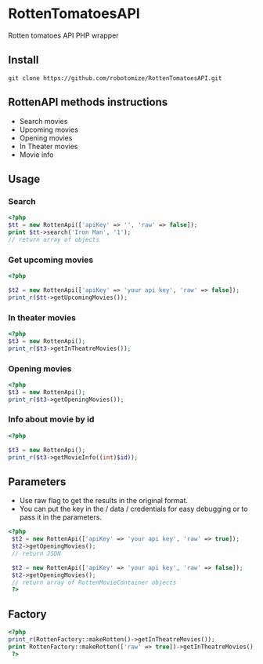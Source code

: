 # RottenTomatoesAPI

Rotten tomatoes API PHP wrapper

## Install

`git clone https://github.com/robotomize/RottenTomatoesAPI.git`

## RottenAPI methods instructions

* Search movies
* Upcoming movies
* Opening movies
* In Theater movies
* Movie info

## Usage

### Search
```php
<?php
$tt = new RottenApi(['apiKey' => '', 'raw' => false]);
print $tt->search('Iron Man', '1');
// return array of objects
```

### Get upcoming movies
```php
<?php

$t2 = new RottenApi(['apiKey' => 'your api key', 'raw' => false]);
print_r($tt->getUpcomingMovies());
```

### In theater movies

```php
<?php
$t3 = new RottenApi();
print_r($t3->getInTheatreMovies());
```

### Opening movies
```php
<?php
$t3 = new RottenApi();
print_r($t3->getOpeningMovies());
```

### Info about movie by id
```php
<?php

$t3 = new RottenApi();
print_r($t3->getMovieInfo((int)$id));

```

## Parameters

* Use raw flag to get the results in the original format.
* You can put the key in the / data / credentials for easy debugging or to pass it in the parameters.

```php
<?php
 $t2 = new RottenApi(['apiKey' => 'your api key', 'raw' => true]);
 $t2->getOpeningMovies();
 // return JSON

 $t2 = new RottenApi(['apiKey' => 'your api key', 'raw' => false]);
 $t2->getOpeningMovies();
 // return array of RottenMovieContainer objects
 ?>
```

## Factory
```php
<?php
print_r(RottenFactory::makeRotten()->getInTheatreMovies());
print RottenFactory::makeRotten(['raw' => true])->getInTheatreMovies();
 ?>
```
